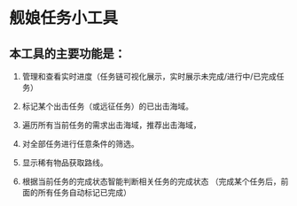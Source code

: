 # 舰娘任务小工具

## 本工具的主要功能是：


1. 管理和查看实时进度（任务链可视化展示，实时展示未完成/进行中/已完成任务）

2. 标记某个出击任务（或远征任务）的已出击海域。

3. 遍历所有当前任务的需求出击海域，推荐出击海域，

4. 对全部任务进行任意条件的筛选。

5. 显示稀有物品获取路线。

6. 根据当前任务的完成状态智能判断相关任务的完成状态
（完成某个任务后，前面的所有任务自动标记已完成）
